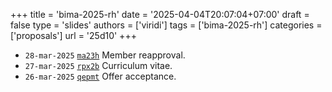 +++
title = 'bima-2025-rh'
date = '2025-04-04T20:07:04+07:00'
draft = false
type = 'slides'
authors = ['viridi']
tags = ['bima-2025-rh']
categories = ['proposals']
url = '25d10'
+++

+ `28-mar-2025` [`ma23h`](https://osf.io/ma23h) Member reapproval.
+ `27-mar-2025` [`rpx2b`](https://osf.io/rpx2b) Curriculum vitae.
+ `26-mar-2025` [`qepmt`](https://osf.io/qepmt) Offer acceptance.
